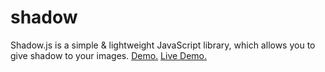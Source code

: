 shadow
======

Shadow.js is a simple &amp; lightweight JavaScript library, which allows you to give shadow to your images.
<a href="shadow.html">Demo.</a>
<a href="liveshadow.html">Live Demo.</a>